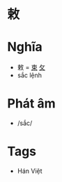 # 敕

# Nghĩa
* 敕 = [束](束.md) [攵](攵.md)
* sắc lệnh

# Phát âm
* /sắc/

# Tags
* Hán Việt

<script>window.HANZI_FIELD='敕';</script>
